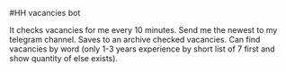 #HH vacancies bot

It checks vacancies for me every 10 minutes.
Send me the newest to my telegram channel.
Saves to an archive checked vacancies.
Can find vacancies by word (only 1-3 years experience by short list of 7 first and show quantity of else exists).